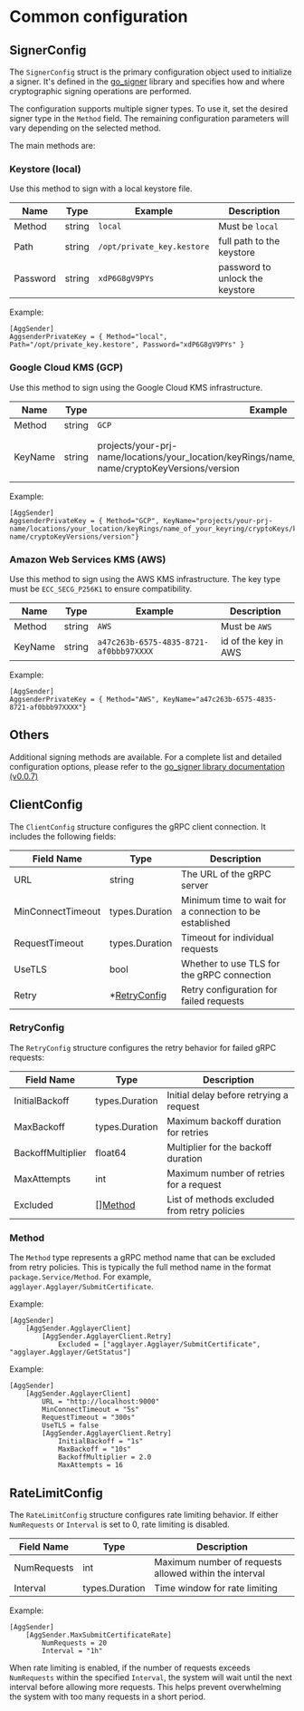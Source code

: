 # Common configuration 


## SignerConfig
The `SignerConfig` struct is the primary configuration object used to initialize a signer. It's defined in the [go_signer](https://github.com/agglayer/go_signer) library and specifies how and where cryptographic signing operations are performed.

The configuration supports multiple signer types. To use it, set the desired signer type in the `Method` field. The remaining configuration parameters will vary depending on the selected method.

The main methods are: 

### Keystore (local)
Use this method to sign with a local keystore file.

| Name      | Type   | Example                          | Description                    |
|-----------|--------|----------------------------------|--------------------------------|
| Method    | string | `local`                          | Must be `local`                |
| Path      | string | `/opt/private_key.kestore`       | full path to the keystore      |
| Password  | string | `xdP6G8gV9PYs`                  | password to unlock the keystore |

Example: 
```
[AggSender]
AggsenderPrivateKey = { Method="local", Path="/opt/private_key.kestore", Password="xdP6G8gV9PYs" }
```

### Google Cloud KMS (GCP)
Use this method to sign using the Google Cloud KMS infrastructure.

| Name      | Type   | Example                                                                                    | Description                    |
|-----------|--------|--------------------------------------------------------------------------------------------|--------------------------------|
| Method    | string | `GCP`                                                                                      | Must be `GCP`                  |
| KeyName   | string | projects/your-prj-name/locations/your_location/keyRings/name_of_your_keyring/cryptoKeys/key-name/cryptoKeyVersions/version | id of the key in Google Cloud  |

Example: 
```
[AggSender]
AggsenderPrivateKey = { Method="GCP", KeyName="projects/your-prj-name/locations/your_location/keyRings/name_of_your_keyring/cryptoKeys/key-name/cryptoKeyVersions/version"}
```

### Amazon Web Services KMS (AWS)
Use this method to sign using the AWS KMS infrastructure. The key type must be `ECC_SECG_P256K1` to ensure compatibility.

| Name      | Type   | Example                          | Description                    |
|-----------|--------|----------------------------------|--------------------------------|
| Method    | string | `AWS`                           | Must be `AWS`                  |
| KeyName   | string | `a47c263b-6575-4835-8721-af0bbb97XXXX` | id of the key in AWS           |

Example: 
```
[AggSender]
AggsenderPrivateKey = { Method="AWS", KeyName="a47c263b-6575-4835-8721-af0bbb97XXXX"}
```
## Others
Additional signing methods are available.
For a complete list and detailed configuration options, please refer to the [go_signer library documentation (v0.0.7)](https://github.com/agglayer/go_signer/blob/v0.0.7/README.md)  

## ClientConfig

The `ClientConfig` structure configures the gRPC client connection. It includes the following fields:

| Field Name         | Type           | Description                                                                                |
|--------------------|----------------|--------------------------------------------------------------------------------------------|
| URL                | string         | The URL of the gRPC server                                                                 |
| MinConnectTimeout  | types.Duration | Minimum time to wait for a connection to be established                                    |
| RequestTimeout     | types.Duration | Timeout for individual requests                                                            |
| UseTLS             | bool           | Whether to use TLS for the gRPC connection                                                 |
| Retry              | *[RetryConfig](#retryconfig)   | Retry configuration for failed requests                                                    |

### RetryConfig

The `RetryConfig` structure configures the retry behavior for failed gRPC requests:

| Field Name         | Type           | Description                                                                                |
|--------------------|----------------|--------------------------------------------------------------------------------------------|
| InitialBackoff     | types.Duration | Initial delay before retrying a request                                                    |
| MaxBackoff         | types.Duration | Maximum backoff duration for retries                                                       |
| BackoffMultiplier  | float64        | Multiplier for the backoff duration                                                        |
| MaxAttempts        | int            | Maximum number of retries for a request                                                    |
| Excluded           | [][Method](#method)       | List of methods excluded from retry policies                                               |

### Method

The `Method` type represents a gRPC method name that can be excluded from retry policies. This is typically the full method name in the format `package.Service/Method`. For example, `agglayer.Agglayer/SubmitCertificate`.

Example:
```
[AggSender]
    [AggSender.AgglayerClient]
        [AggSender.AgglayerClient.Retry]
            Excluded = ["agglayer.Agglayer/SubmitCertificate", "agglayer.Agglayer/GetStatus"]
```

Example:
```
[AggSender]
    [AggSender.AgglayerClient]
		URL = "http://localhost:9000"
		MinConnectTimeout = "5s"
		RequestTimeout = "300s" 
		UseTLS = false
		[AggSender.AgglayerClient.Retry]
			InitialBackoff = "1s"
			MaxBackoff = "10s"
			BackoffMultiplier = 2.0
			MaxAttempts = 16
```  

## RateLimitConfig

The `RateLimitConfig` structure configures rate limiting behavior. If either `NumRequests` or `Interval` is set to 0, rate limiting is disabled.

| Field Name    | Type           | Description                                                                                |
|---------------|----------------|--------------------------------------------------------------------------------------------|
| NumRequests   | int            | Maximum number of requests allowed within the interval                                     |
| Interval      | types.Duration | Time window for rate limiting                                                              |

Example:
```
[AggSender]
    [AggSender.MaxSubmitCertificateRate]
        NumRequests = 20
        Interval = "1h"
```

When rate limiting is enabled, if the number of requests exceeds `NumRequests` within the specified `Interval`, the system will wait until the next interval before allowing more requests. This helps prevent overwhelming the system with too many requests in a short period.
